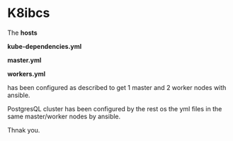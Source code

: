 # K8ibcs

The **hosts**  

**kube-dependencies.yml**

**master.yml**

**workers.yml**

has been configured as described to get 1 master and 2 worker nodes with ansible.

PostgresQL cluster has been configured by the rest os the yml files in the same master/worker nodes by ansible.

Thnak you.
